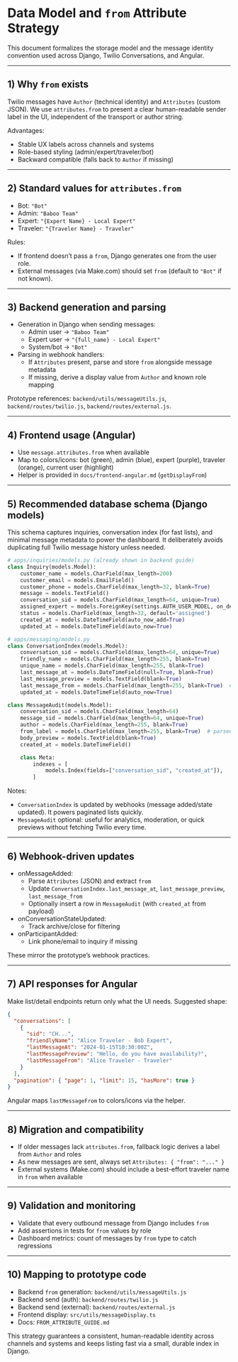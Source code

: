 # Data Model and `from` Attribute Strategy

This document formalizes the storage model and the message identity convention used across Django, Twilio Conversations, and Angular.

---

## 1) Why `from` exists
Twilio messages have `Author` (technical identity) and `Attributes` (custom JSON). We use `attributes.from` to present a clear human-readable sender label in the UI, independent of the transport or author string.

Advantages:
- Stable UX labels across channels and systems
- Role-based styling (admin/expert/traveler/bot)
- Backward compatible (falls back to `Author` if missing)

---

## 2) Standard values for `attributes.from`
- Bot: `"Bot"`
- Admin: `"Baboo Team"`
- Expert: `"{Expert Name} - Local Expert"`
- Traveler: `"{Traveler Name} - Traveler"`

Rules:
- If frontend doesn’t pass a `from`, Django generates one from the user role.
- External messages (via Make.com) should set `from` (default to `"Bot"` if not known).

---

## 3) Backend generation and parsing
- Generation in Django when sending messages:
  - Admin user → `"Baboo Team"`
  - Expert user → `"{full_name} - Local Expert"`
  - System/bot → `"Bot"`
- Parsing in webhook handlers:
  - If `Attributes` present, parse and store `from` alongside message metadata
  - If missing, derive a display value from `Author` and known role mapping

Prototype references: `backend/utils/messageUtils.js`, `backend/routes/twilio.js`, `backend/routes/external.js`.

---

## 4) Frontend usage (Angular)
- Use `message.attributes.from` when available
- Map to colors/icons: bot (green), admin (blue), expert (purple), traveler (orange), current user (highlight)
- Helper is provided in `docs/frontend-angular.md` (`getDisplayFrom`)

---

## 5) Recommended database schema (Django models)
This schema captures inquiries, conversation index (for fast lists), and minimal message metadata to power the dashboard. It deliberately avoids duplicating full Twilio message history unless needed.

```python
# apps/inquiries/models.py (already shown in backend guide)
class Inquiry(models.Model):
    customer_name = models.CharField(max_length=200)
    customer_email = models.EmailField()
    customer_phone = models.CharField(max_length=32, blank=True)
    message = models.TextField()
    conversation_sid = models.CharField(max_length=64, unique=True)
    assigned_expert = models.ForeignKey(settings.AUTH_USER_MODEL, on_delete=models.PROTECT)
    status = models.CharField(max_length=32, default='assigned')
    created_at = models.DateTimeField(auto_now_add=True)
    updated_at = models.DateTimeField(auto_now=True)

# apps/messaging/models.py
class ConversationIndex(models.Model):
    conversation_sid = models.CharField(max_length=64, unique=True)
    friendly_name = models.CharField(max_length=255, blank=True)
    unique_name = models.CharField(max_length=255, blank=True)
    last_message_at = models.DateTimeField(null=True, blank=True)
    last_message_preview = models.TextField(blank=True)
    last_message_from = models.CharField(max_length=255, blank=True)  # attributes.from snapshot
    updated_at = models.DateTimeField(auto_now=True)

class MessageAudit(models.Model):
    conversation_sid = models.CharField(max_length=64)
    message_sid = models.CharField(max_length=64, unique=True)
    author = models.CharField(max_length=255, blank=True)
    from_label = models.CharField(max_length=255, blank=True)  # parsed attributes.from
    body_preview = models.TextField(blank=True)
    created_at = models.DateTimeField()

    class Meta:
        indexes = [
            models.Index(fields=["conversation_sid", "created_at"]),
        ]
```

Notes:
- `ConversationIndex` is updated by webhooks (message added/state updated). It powers paginated lists quickly.
- `MessageAudit` optional: useful for analytics, moderation, or quick previews without fetching Twilio every time.

---

## 6) Webhook-driven updates
- onMessageAdded:
  - Parse `Attributes` (JSON) and extract `from`
  - Update `ConversationIndex.last_message_at`, `last_message_preview`, `last_message_from`
  - Optionally insert a row in `MessageAudit` (with `created_at` from payload)
- onConversationStateUpdated:
  - Track archive/close for filtering
- onParticipantAdded:
  - Link phone/email to inquiry if missing

These mirror the prototype’s webhook practices.

---

## 7) API responses for Angular
Make list/detail endpoints return only what the UI needs. Suggested shape:

```json
{
  "conversations": [
    {
      "sid": "CH...",
      "friendlyName": "Alice Traveler - Bob Expert",
      "lastMessageAt": "2024-01-15T10:30:00Z",
      "lastMessagePreview": "Hello, do you have availability?",
      "lastMessageFrom": "Alice Traveler - Traveler"
    }
  ],
  "pagination": { "page": 1, "limit": 15, "hasMore": true }
}
```

Angular maps `lastMessageFrom` to colors/icons via the helper.

---

## 8) Migration and compatibility
- If older messages lack `attributes.from`, fallback logic derives a label from `Author` and roles
- As new messages are sent, always set `Attributes: { "from": "..." }`
- External systems (Make.com) should include a best-effort traveler name in `from` when available

---

## 9) Validation and monitoring
- Validate that every outbound message from Django includes `from`
- Add assertions in tests for `from` values by role
- Dashboard metrics: count of messages by `from` type to catch regressions

---

## 10) Mapping to prototype code
- Backend `from` generation: `backend/utils/messageUtils.js`
- Backend send (auth): `backend/routes/twilio.js`
- Backend send (external): `backend/routes/external.js`
- Frontend display: `src/utils/messageDisplay.ts`
- Docs: `FROM_ATTRIBUTE_GUIDE.md`

This strategy guarantees a consistent, human-readable identity across channels and systems and keeps listing fast via a small, durable index in Django.
